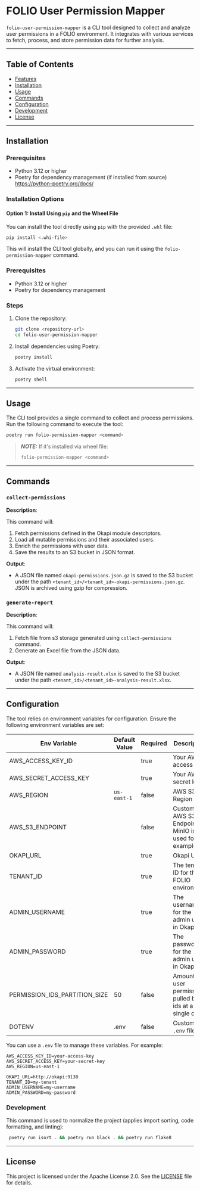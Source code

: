 # FOLIO User Permission Mapper

`folio-user-permission-mapper` is a CLI tool designed to collect and analyze user permissions in a
FOLIO environment. It integrates with various services to fetch, process, and store permission data
for further analysis.

---

## Table of Contents

- [Features](#features)
- [Installation](#installation)
- [Usage](#usage)
- [Commands](#commands)
- [Configuration](#configuration)
- [Development](#development)
- [License](#license)

---

## Installation

### Prerequisites

- Python 3.12 or higher
- Poetry for dependency management (if installed from source)
  https://python-poetry.org/docs/

### Installation Options

#### Option 1: Install Using `pip` and the Wheel File

You can install the tool directly using `pip` with the provided `.whl` file:

```bash
pip install <.whi-file>
```

This will install the CLI tool globally, and you can run it using the `folio-permission-mapper`
command.

### Prerequisites

- Python 3.12 or higher
- Poetry for dependency management

### Steps

1. Clone the repository:
   ```bash
   git clone <repository-url>
   cd folio-user-permission-mapper
   ```

2. Install dependencies using Poetry:
   ```bash
   poetry install
   ```

3. Activate the virtual environment:
   ```bash
   poetry shell
   ```

---

## Usage

The CLI tool provides a single command to collect and process permissions. Run the following command
to execute the tool:

```bash
poetry run folio-permission-mapper <command>
```

> **_NOTE:_** If it's installed via wheel file:
> ```bash
> folio-permission-mapper <command>
> ```

---

## Commands

### `collect-permissions`

**Description**:

This command will:

1. Fetch permissions defined in the Okapi module descriptors.
2. Load all mutable permissions and their associated users.
3. Enrich the permissions with user data.
4. Save the results to an S3 bucket in JSON format.

**Output**:

- A JSON file named `okapi-permissions.json.gz` is saved to the S3 bucket under the path
  `<tenant_id>/<tenant_id>-okapi-permissions.json.gz`. JSON is archived using gzip for compression.

### `generate-report`

**Description**:

This command will:

1. Fetch file from s3 storage generated using `collect-permissions` command.
2. Generate an Excel file from the JSON data.

**Output**:

- A JSON file named `analysis-result.xlsx` is saved to the S3 bucket under the path
  `<tenant_id>/<tenant_id>-analysis-result.xlsx`.

---

## Configuration

The tool relies on environment variables for configuration. Ensure the following environment
variables are set:

| Env Variable                  | Default Value | Required | Description                                               |
|-------------------------------|---------------|----------|-----------------------------------------------------------|
| AWS_ACCESS_KEY_ID             |               | true     | Your AWS access key                                       |
| AWS_SECRET_ACCESS_KEY         |               | true     | Your AWS secret key                                       |
| AWS_REGION                    | `us-east-1`   | false    | AWS S3 Region                                             |
| AWS_S3_ENDPOINT               |               | false    | Custom AWS S3 Endpoint (if MinIO is used for example)     |
| OKAPI_URL                     |               | true     | Okapi URL                                                 |
| TENANT_ID                     |               | true     | The tenant ID for the FOLIO environment                   |
| ADMIN_USERNAME                |               | true     | The username for the admin user in Okapi                  |
| ADMIN_PASSWORD                |               | true     | The password for the admin user in Okapi                  |
| PERMISSION_IDS_PARTITION_SIZE | 50            | false    | Amount of user permissions pulled by ids at a single call |
| DOTENV                        | .env          | false    | Custom `.env` file                                        |

You can use a `.env` file to manage these variables. For example:

```env
AWS_ACCESS_KEY_ID=your-access-key
AWS_SECRET_ACCESS_KEY=your-secret-key
AWS_REGION=us-east-1

OKAPI_URL=http://okapi:9130
TENANT_ID=my-tenant
ADMIN_USERNAME=my-username
ADMIN_PASSWORD=my-password
```

### Development

This command is used to normalize the project (applies import sorting, code formatting, and linting):


```bash
 poetry run isort . && poetry run black . && poetry run flake8 
```
---

## License

This project is licensed under the Apache License 2.0. See the [LICENSE](LICENSE) file for details.
